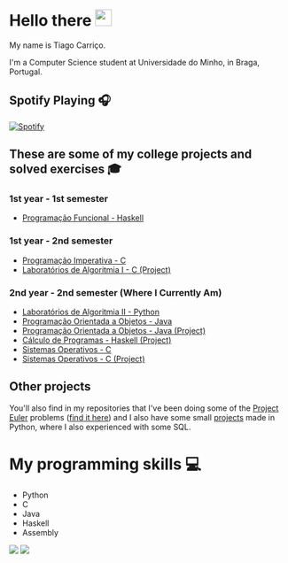 # Hello there <img src="https://raw.githubusercontent.com/MartinHeinz/MartinHeinz/master/wave.gif" width="30px">

My name is Tiago Carriço.

I'm a Computer Science student at Universidade do Minho, in Braga, Portugal.

## Spotify Playing 🎧

[![Spotify](https://carricossauro.vercel.app/api/spotify)](https://open.spotify.com/user/tiarrico)

## These are some of my college projects and solved exercises 🎓

### 1st year - 1st semester
* [Programação Funcional - Haskell](https://github.com/Carricossauro/Programacao-Funcional)

### 1st year - 2nd semester
* [Programação Imperativa - C](https://github.com/Carricossauro/Programacao-Imperativa)
* [Laboratórios de Algoritmia I - C (Project)](https://github.com/Carricossauro/LA1PL1G4)

### 2nd year - 2nd semester (Where I Currently Am)
* [Laboratórios de Algoritmia II - Python](https://github.com/Carricossauro/Laboratorios-de-Algoritmia-II)
* [Programação Orientada a Objetos - Java](https://github.com/Carricossauro/Programacao-Orientada-a-Objetos)
* [Programação Orientada a Objetos - Java (Project)](https://github.com/Carricossauro/POO-FM)
* [Cálculo de Programas - Haskell (Project)](https://github.com/Carricossauro/Calculo-de-Programas)
* [Sistemas Operativos - C](https://github.com/Carricossauro/Sistemas-Operativos)
* [Sistemas Operativos - C (Project)](https://github.com/Carricossauro/SO-TP)

## Other projects

You'll also find in my repositories that I've been doing some of the [Project Euler](https://projecteuler.net/) problems ([find it here](https://github.com/Carricossauro/Project-Euler)) and I also have some small [projects](https://github.com/Carricossauro/Python-Projects) made in Python, where I also experienced with some SQL.

# My programming skills 💻
* Python
* C
* Java
* Haskell
* Assembly

![](https://github-readme-stats.vercel.app/api/top-langs/?username=carricossauro&hide=CMake,HTML&theme=gotham)
![](https://github-readme-stats.vercel.app/api?username=carricossauro&hide=contribs,prs&theme=gotham&show_icons=true)
